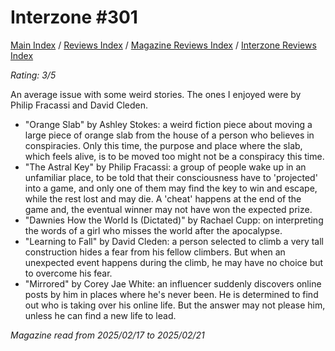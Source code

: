 # Interzone #301

[Main Index](../../../README.md) / [Reviews Index](../../README.md) / [Magazine Reviews Index](../README.md) / [Interzone Reviews Index](README.md)

*Rating: 3/5*

An average issue with some weird stories. The ones I enjoyed were by Philip Fracassi and David Cleden.

- "Orange Slab" by Ashley Stokes: a weird fiction piece about moving a large piece of orange slab from the house of a person who believes in conspiracies. Only this time, the purpose and place where the slab, which feels alive, is to be moved too might not be a conspiracy this time.
- "The Astral Key" by Philip Fracassi: a group of people wake up in an unfamiliar place, to be told that their consciousness have to 'projected' into a game, and only one of them may find the key to win and escape, while the rest lost and may die. A 'cheat' happens at the end of the game and, the eventual winner may not have won the expected prize.
- "Dawnies How the World Is (Dictated)" by Rachael Cupp: on interpreting the words of a girl who misses the world after the apocalypse.
- "Learning to Fall" by David Cleden: a person selected to climb a very tall construction hides a fear from his fellow climbers. But when an unexpected event happens during the climb, he may have no choice but to overcome his fear.
- "Mirrored" by Corey Jae White: an influencer suddenly discovers online posts by him in places where he's never been. He is determined to find out who is taking over his online life. But the answer may not please him, unless he can find a new life to lead.

*Magazine read from 2025/02/17 to 2025/02/21*
